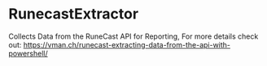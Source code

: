 # RunecastExtractor
Collects Data from the RuneCast API for Reporting,
For more details check out: https://vman.ch/runecast-extracting-data-from-the-api-with-powershell/
